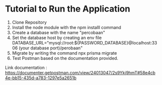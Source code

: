 #  Tutorial to Run the Application

1. Clone Repository
2. Install the node module with the npm installl command
3. Create a database with the name "percobaan"
4. Set the database host by creating an env file
    DATABASE_URL="mysql://root:${PASSWORD_DATABASE}@localhost:3306 (your database port)/perobaan"
5. Migrate by writing the command npx prisma migrate
6. Test Postman based on the documentation provided.

Link documentation : https://documenter.getpostman.com/view/24013047/2s9Ykj9hmT#58e4cb4e-bb15-435d-a783-1297e5a2651b
